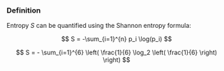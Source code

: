 ### Definition
Entropy $S$ can be quantified using the Shannon entropy formula:

$$
S = -\sum_{i=1}^{n} p_i \log(p_i)
$$


$$
S = - \sum_{i=1}^{6} \left( \frac{1}{6} \log_2 \left( \frac{1}{6} \right) \right)
$$
